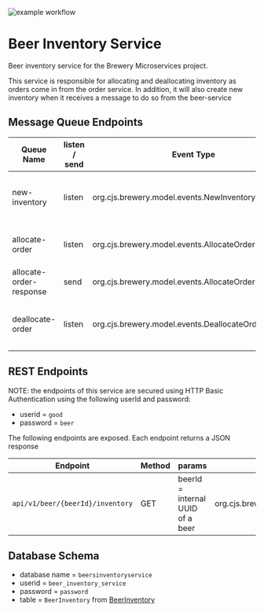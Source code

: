 ![example workflow](https://github.com/strohs/brewery-microservices/actions/workflows/beer-inventory-service.yml/badge.svg)

# Beer Inventory Service
Beer inventory service for the Brewery Microservices project.

This service is responsible for allocating and deallocating inventory as orders come in from the order service.
In addition, it will also create new inventory when it receives a message to do so from the beer-service


## Message Queue Endpoints

| Queue Name              | listen / send | Event Type                                          | Description                                                                              |
|-------------------------|---------------|-----------------------------------------------------|------------------------------------------------------------------------------------------|
| new-inventory           | listen        | org.cjs.brewery.model.events.NewInventoryEvent      | notifies this service that new beer has been brewed and should be added to the inventory |
| allocate-order          | listen        | org.cjs.brewery.model.events.AllocateOrderRequest   | notifies this service to try and allocate beer inventory, if available, to an order      |
| allocate-order-response | send          | org.cjs.brewery.model.events.AllocateOrderResponse  | puts the result of an AllocateOrderRequest                                               |
| deallocate-order        | listen        | org.cjs.brewery.model.events.DeallocateOrderRequest | notifies this service that the items in an order should be returned to the inventory     |


## REST Endpoints
NOTE: the endpoints of this service are secured using HTTP Basic Authentication using the following userId and password:
- userid = `good`
- password = `beer`


The following endpoints are exposed. Each endpoint returns a JSON response

| Endpoint                         | Method | params                           | Result Type                            | Description                                                   |
|----------------------------------|--------|----------------------------------|----------------------------------------|---------------------------------------------------------------|
| `api/v1/beer/{beerId}/inventory` | GET    | beerId = internal UUID of a beer | org.cjs.brewery.model.BeerInventoryDto | returns the amount of inventory on hand for the given beer id |


## Database Schema
- database name = `beersinventoryservice`
- userid = `beer_inventory_service`
- password = `password`
- table = `BeerInventory` from [BeerInventory](./src/main/java/org/cjs/beer/inventory/service/domain/BeerInventory.java)